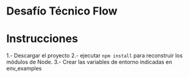 # Desafío Técnico Flow

# Instrucciones 
1.- Descargar el proyecto
2.- ejecutar ```npm install``` para reconstruir los módulos de Node.
3.- Crear las variables de entorno indicadas en env_examples
